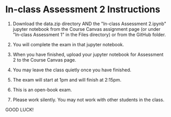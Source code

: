# In-class Assessment 2 Instructions

1. Download the data.zip directory AND the "In-class Assessment 2.ipynb" jupyter notebook from the Course Canvas assignment page (or under "In-class Assessment 1" in the Files directory) or from the GitHub folder.

2. You will complete the exam in that jupyter notebook.

3. When you have finished, upload your jupyter notebook for Assessment 2 to the Course Canvas page.

4. You may leave the class quietly once you have finished.

5. The exam will start at 1pm and will finish at 2:15pm.

6. This is an open-book exam.

7. Please work silently. You may not work with other students in the class.

GOOD LUCK!
